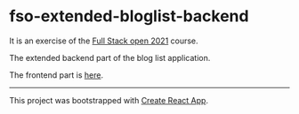 # fso-extended-bloglist-backend
It is an exercise of the [Full Stack open 2021]( https://fullstackopen.com/en/ ) course.

The extended backend part of the blog list application.

The frontend part is [here]( https://github.com/gaoshanghui/fso-extended-bloglist-frontend ).

---

This project was bootstrapped with [Create React App](https://github.com/facebook/create-react-app).